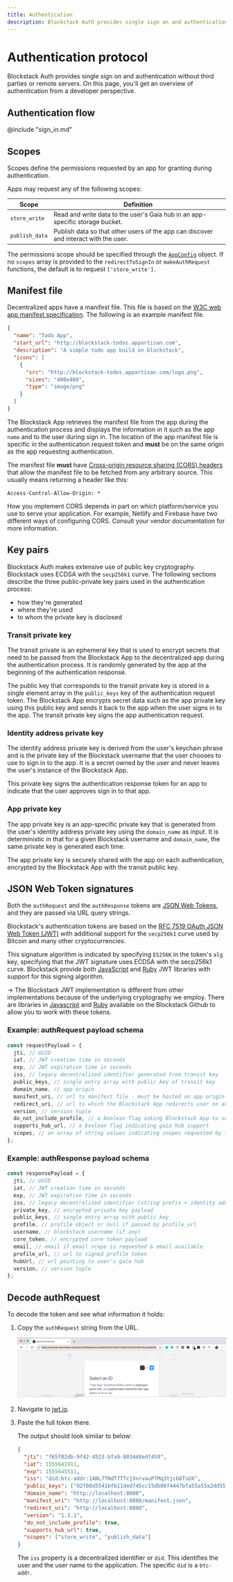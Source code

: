 ```yaml
---
title: Authentication
description: Blockstack Auth provides single sign on and authentication without third parties or remote servers.
---
```


# Authentication protocol

Blockstack Auth provides single sign on and authentication without third parties or remote servers.
On this page, you'll get an overview of authentication from a developer perspective.

## Authentication flow

@include "sign_in.md"

## Scopes

Scopes define the permissions requested by an app for granting during authentication.

Apps may request any of the following scopes:

| Scope          | Definition                                                                           |
| -------------- | ------------------------------------------------------------------------------------ |
| `store_write`  | Read and write data to the user's Gaia hub in an app-specific storage bucket.        |
| `publish_data` | Publish data so that other users of the app can discover and interact with the user. |  |

The permissions scope should be specified through the [`AppConfig`](https://blockstack.github.io/blockstack.js/classes/appconfig.html)
object. If no `scopes` array is provided to the `redirectToSignIn` or `makeAuthRequest` functions, the default is to request `['store_write']`.

## Manifest file

Decentralized apps have a manifest file. This file is based on the [W3C web app manifest specification](https://w3c.github.io/manifest/).
The following is an example manifest file.

```json
{
  "name": "Todo App",
  "start_url": "http://blockstack-todos.appartisan.com",
  "description": "A simple todo app build on blockstack",
  "icons": [
    {
      "src": "http://blockstack-todos.appartisan.com/logo.png",
      "sizes": "400x400",
      "type": "image/png"
    }
  ]
}
```

The Blockstack App retrieves the manifest file from the app during the authentication process and displays the
information in it such as the app `name` and to the user during sign in. The location of the app manifest file is specific
in the authentication request token and **must** be on the same origin as the app requesting authentication.

The manifest file **must** have [Cross-origin resource sharing (CORS) headers](https://en.wikipedia.org/wiki/Cross-origin_resource_sharing)
that allow the manifest file to be fetched from any arbitrary source. This usually means returning a header like this:

```
Access-Control-Allow-Origin: *
```

How you implement CORS depends in part on which platform/service you use to serve your application. For example, Netlify
and Firebase have two different ways of configuring CORS. Consult your vendor documentation for more information.

## Key pairs

Blockstack Auth makes extensive use of public key cryptography. Blockstack uses ECDSA with the `secp256k1` curve. The
following sections describe the three public-private key pairs used in the authentication process:

- how they're generated
- where they're used
- to whom the private key is disclosed

### Transit private key

The transit private is an ephemeral key that is used to encrypt secrets that
need to be passed from the Blockstack App to the decentralized app during the
authentication process. It is randomly generated by the app at the beginning of
the authentication response.

The public key that corresponds to the transit private key is stored in a single
element array in the `public_keys` key of the authentication request token. The
Blockstack App encrypts secret data such as the app private key using this
public key and sends it back to the app when the user signs in to the app. The
transit private key signs the app authentication request.

### Identity address private key

The identity address private key is derived from the user's keychain phrase and
is the private key of the Blockstack username that the user chooses to use to sign in
to the app. It is a secret owned by the user and never leaves the user's
instance of the Blockstack App.

This private key signs the authentication response token for an app to indicate that the user approves sign in to that app.

### App private key

The app private key is an app-specific private key that is generated from the
user's identity address private key using the `domain_name` as input. It is
deterministic in that for a given Blockstack username and `domain_name`, the same
private key is generated each time.

The app private key is securely shared with the app on each authentication, encrypted by the Blockstack App with the transit public key.

## JSON Web Token signatures

Both the `authRequest` and the `authResponse` tokens are [JSON Web Tokens](https://jwt.io/), and they are passed via URL query strings.

Blockstack's authentication tokens are based on the [RFC 7519 OAuth JSON Web Token (JWT)](https://tools.ietf.org/html/rfc7519)
with additional support for the `secp256k1` curve used by Bitcoin and many other
cryptocurrencies.

This signature algorithm is indicated by specifying `ES256K` in the token's
`alg` key, specifying that the JWT signature uses ECDSA with the secp256k1
curve. Blockstack provide both [JavaScript](https://github.com/blockstack/jsontokens-js)
and
[Ruby](https://github.com/blockstack/ruby-jwt-blockstack/tree/ruby-jwt-blockstack)
JWT libraries with support for this signing algorithm.

-> The Blockstack JWT implementation is different from other implementations because of the underlying cryptography we employ. There are libraries in [Javascript](https://github.com/blockstack/jsontokens-js) and [Ruby](https://github.com/blockstack/ruby-jwt-blockstack) available on the Blockstack Github to allow you to work with these tokens.

### Example: authRequest payload schema

```jsx
const requestPayload = {
  jti, // UUID
  iat, // JWT creation time in seconds
  exp, // JWT expiration time in seconds
  iss, // legacy decentralized identifier generated from transit key
  public_keys, // single entry array with public key of transit key
  domain_name, // app origin
  manifest_uri, // url to manifest file - must be hosted on app origin
  redirect_uri, // url to which the Blockstack App redirects user on auth approval - must be hosted on app origin
  version, // version tuple
  do_not_include_profile, // a boolean flag asking Blockstack App to send profile url instead of profile object
  supports_hub_url, // a boolean flag indicating gaia hub support
  scopes, // an array of string values indicating scopes requested by the app
};
```

### Example: authResponse payload schema

```jsx
const responsePayload = {
  jti, // UUID
  iat, // JWT creation time in seconds
  exp, // JWT expiration time in seconds
  iss, // legacy decentralized identifier (string prefix + identity address) - this uniquely identifies the user
  private_key, // encrypted private key payload
  public_keys, // single entry array with public key
  profile, // profile object or null if passed by profile_url
  username, // blockstack username (if any)
  core_token, // encrypted core token payload
  email, // email if email scope is requested & email available
  profile_url, // url to signed profile token
  hubUrl, // url pointing to user's gaia hub
  version, // version tuple
};
```

## Decode authRequest

To decode the token and see what information it holds:

1. Copy the `authRequest` string from the URL.

   <img src="/develop/images/copy-authRequest.png" alt="" />

2. Navigate to [jwt.io](https://jwt.io/).
3. Paste the full token there.

   The output should look similar to below:

   ```json
   {
     "jti": "f65f02db-9f42-4523-bfa9-8034d8edf459",
     "iat": 1555641911,
     "exp": 1555645511,
     "iss": "did:btc-addr:1ANL7TNdT7TTcjVnrvauP7Mq3tjcb8TsUX",
     "public_keys": ["02f08d5541bf611ded745cc15db08f4447bfa55a55a2dd555648a1de9759aea5f9"],
     "domain_name": "http://localhost:8080",
     "manifest_uri": "http://localhost:8080/manifest.json",
     "redirect_uri": "http://localhost:8080",
     "version": "1.3.1",
     "do_not_include_profile": true,
     "supports_hub_url": true,
     "scopes": ["store_write", "publish_data"]
   }
   ```

   The `iss` property is a decentralized identifier or `did`. This identifies the user and the user name to the application. The specific `did` is a `btc-addr`.
